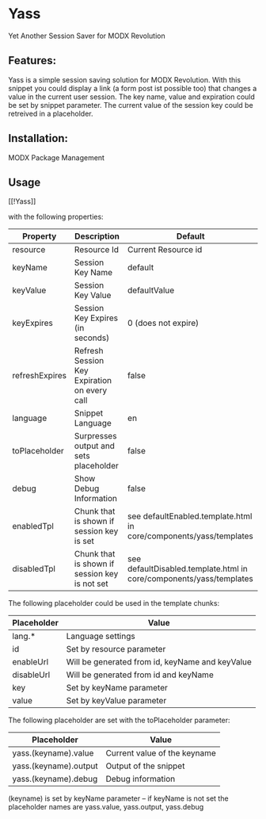 Yass
================================================================================

Yet Another Session Saver for MODX Revolution

Features:
--------------------------------------------------------------------------------
Yass is a simple session saving solution for MODX Revolution. With this snippet 
you could display a link (a form post ist possible too) that changes a value in 
the current user session. The key name, value and expiration could be set by 
snippet parameter. The current value of the session key could be retreived in a
placeholder.

Installation:
--------------------------------------------------------------------------------
MODX Package Management

Usage
--------------------------------------------------------------------------------

[[!Yass]]

with the following properties:

Property       | Description                                   | Default
-------------- | --------------------------------------------- | -----------------------------------------
resource       | Resource Id                                   | Current Resource id	
keyName        | Session Key Name                              | default
keyValue       | Session Key Value                             | defaultValue
keyExpires     | Session Key Expires (in seconds)              | 0 (does not expire)
refreshExpires | Refresh Session Key Expiration on every call  | false
language       | Snippet Language                              | en
toPlaceholder  | Surpresses output and sets placeholder        | false
debug          | Show Debug Information                        | false
enabledTpl     | Chunk that is shown if session key is set     | see defaultEnabled.template.html in core/components/yass/templates
disabledTpl    | Chunk that is shown if session key is not set | see defaultDisabled.template.html in core/components/yass/templates

The following placeholder could be used in the template chunks:

Placeholder | Value
----------- | ------------------------------------------------------------------
lang.*      | Language settings
id          | Set by resource parameter
enableUrl   | Will be generated from id, keyName and keyValue
disableUrl  | Will be generated from id and keyName
key         | Set by keyName parameter
value       | Set by keyValue parameter

The following placeholder are set with the toPlaceholder parameter:

Placeholder           | Value
--------------------- | --------------------------------------------------------
yass.(keyname).value  | Current value of the keyname
yass.(keyname).output | Output of the snippet
yass.(keyname).debug  | Debug information

(keyname) is set by keyName parameter – if keyName is not set the placeholder 
names are yass.value, yass.output, yass.debug
